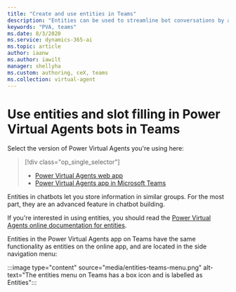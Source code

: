```yaml
---
title: "Create and use entities in Teams"
description: "Entities can be used to streamline bot conversations by allowing custom lists, information type mapping, and proactive slot filling."
keywords: "PVA, teams"
ms.date: 8/3/2020
ms.service: dynamics-365-ai
ms.topic: article
author: iaanw
ms.author: iawilt
manager: shellyha
ms.custom: authoring, ceX, teams
ms.collection: virtual-agent
---
```


# Use entities and slot filling in Power Virtual Agents bots in Teams


Select the version of Power Virtual Agents you're using here:

> [!div class="op_single_selector"]
> - [Power Virtual Agents web app](../advanced-entities-slot-filling.md)
> - [Power Virtual Agents app in Microsoft Teams](advanced-entities-slot-filling-teams.md)

Entities in chatbots let you store information in similar groups. For the most part, they are an advanced feature in chatbot building.

If you're interested in using entities, you should read the [Power Virtual Agents online documentation for entities](../advanced-entities-slot-filling.md).


Entities in the Power Virtual Agents app on Teams have the same functionality as entities on the online app, and are located in the side navigation menu:



:::image type="content" source="media/entities-teams-menu.png" alt-text="The entities menu on Teams has a box icon and is labelled as Entities":::






